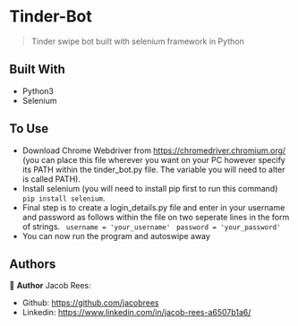 # Tinder-Bot

> Tinder swipe bot built with selenium framework in Python

## Built With

- Python3
- Selenium

## To Use

* Download Chrome Webdriver from https://chromedriver.chromium.org/ (you can place this file wherever you want on your PC however specify its PATH within the tinder_bot.py file. The variable you will need to alter is called PATH).
* Install selenium (you will need to install pip first to run this command) `pip install selenium`.
* Final step is to create a login_details.py file and enter in your username and password as follows within the file on two seperate lines in the form of strings. 
` username = 'your_username'` 
` password = 'your_password'`
* You can now run the program and autoswipe away

## Authors

👤 **Author**
Jacob Rees:
- Github: https://github.com/jacobrees
- Linkedin: https://www.linkedin.com/in/jacob-rees-a6507b1a6/


